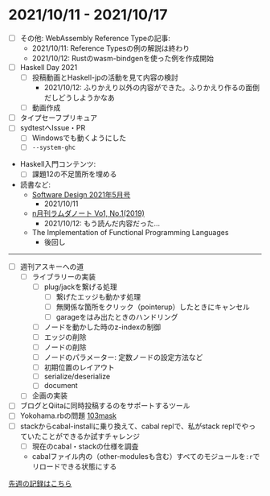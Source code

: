 # 2021/10/11 - 2021/10/17

- [ ] その他: WebAssembly Reference Typeの記事:
    - 2021/10/11: Reference Typesの例の解説は終わり
    - 2021/10/12: Rustのwasm-bindgenを使った例を作成開始
- [ ] Haskell Day 2021
    - [ ] 投稿動画とHaskell-jpの活動を見て内容の検討
        - 2021/10/12: ふりかえり以外の内容ができた。ふりかえり作るの面倒だしどうしようかなあ
    - [ ] 動画作成
- [ ] タイプセーフプリキュア
- [ ] sydtestへIssue・PR
    - [ ] Windowsでも動くようにした
    - [ ] `--system-ghc`
- Haskell入門コンテンツ:
    - [ ] 課題12の不足箇所を埋める
- 読書など:
    - [Software Design 2021年5月号](https://gihyo.jp/magazine/SD/archive/2021/202105)
        - 2021/10/11
    - [n月刊ラムダノート Vo1, No.1(2019)](https://www.lambdanote.com/products/nmonthly-vol-1-no-1-2019-ebook?variant=21993199730772)
        - 2021/10/12: もう読んだ内容だった...
    - The Implementation of Functional Programming Languages
        - 後回し

------

- [ ] 週刊アスキーへの道
    - [ ] ライブラリーの実装
        - [ ] plug/jackを繋げる処理
            - [ ] 繋げたエッジも動かす処理
            - [ ] 無関係な箇所をクリック（pointerup）したときにキャンセル
            - [ ] garageをはみ出たときのハンドリング
        - [ ] ノードを動かした時のz-indexの制御
        - [ ] エッジの削除
        - [ ] ノードの削除
        - [ ] ノードのパラメーター: 定数ノードの設定方法など
        - [ ] 初期位置のレイアウト
        - [ ] serialize/deserialize
        - [ ] document
    - [ ] 企画の実装
- [ ] ブログとQiitaに同時投稿するのをサポートするツール
- [ ] Yokohama.rbの問題 [103mask](http://nabetani.sakura.ne.jp/yokohamarb/103mask/)
- [ ] stackからcabal-installに乗り換えて、cabal replで、私がstack replでやっていたことができるか試すチャレンジ
    - [ ] 現在のcabal・stackの仕様を調査
    - cabalファイル内の（other-modulesも含む）すべてのモジュールを`:r`でリロードできる状態にする

[先週の記録はこちら](https://github.com/igrep/daily-commits/blob/6c6ac627ab4d37db3bd08b7b8599098eb8022a96/yesterday.md)
